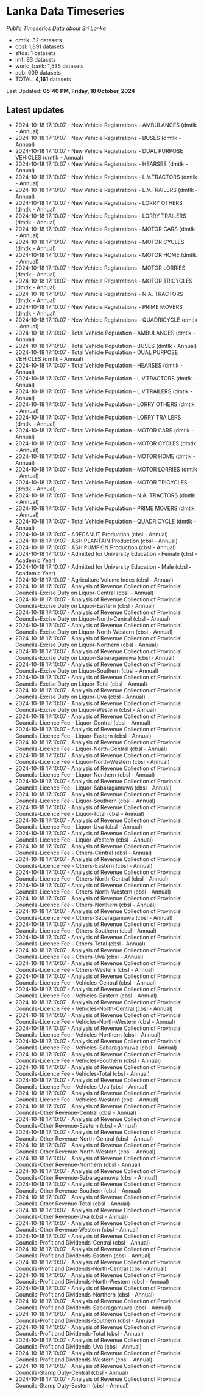 # Lanka Data Timeseries
*Public Timeseries Data about Sri Lanka*

* dmtlk: 32 datasets
* cbsl: 1,891 datasets
* sltda: 1 datasets
* imf: 93 datasets
* world_bank: 1,535 datasets
* adb: 609 datasets
* TOTAL: **4,161** datasets

Last Updated: **05:40 PM, Friday, 18 October, 2024**

## Latest updates

* 2024-10-18 17:10:07 - New Vehicle Registrations - AMBULANCES (dmtlk - Annual)
* 2024-10-18 17:10:07 - New Vehicle Registrations - BUSES (dmtlk - Annual)
* 2024-10-18 17:10:07 - New Vehicle Registrations - DUAL PURPOSE VEHICLES (dmtlk - Annual)
* 2024-10-18 17:10:07 - New Vehicle Registrations - HEARSES (dmtlk - Annual)
* 2024-10-18 17:10:07 - New Vehicle Registrations - L.V.TRACTORS (dmtlk - Annual)
* 2024-10-18 17:10:07 - New Vehicle Registrations - L.V.TRAILERS (dmtlk - Annual)
* 2024-10-18 17:10:07 - New Vehicle Registrations - LORRY OTHERS (dmtlk - Annual)
* 2024-10-18 17:10:07 - New Vehicle Registrations - LORRY TRAILERS (dmtlk - Annual)
* 2024-10-18 17:10:07 - New Vehicle Registrations - MOTOR CARS (dmtlk - Annual)
* 2024-10-18 17:10:07 - New Vehicle Registrations - MOTOR CYCLES (dmtlk - Annual)
* 2024-10-18 17:10:07 - New Vehicle Registrations - MOTOR HOME (dmtlk - Annual)
* 2024-10-18 17:10:07 - New Vehicle Registrations - MOTOR LORRIES (dmtlk - Annual)
* 2024-10-18 17:10:07 - New Vehicle Registrations - MOTOR TRICYCLES (dmtlk - Annual)
* 2024-10-18 17:10:07 - New Vehicle Registrations - N.A. TRACTORS (dmtlk - Annual)
* 2024-10-18 17:10:07 - New Vehicle Registrations - PRIME MOVERS (dmtlk - Annual)
* 2024-10-18 17:10:07 - New Vehicle Registrations - QUADRICYCLE (dmtlk - Annual)
* 2024-10-18 17:10:07 - Total Vehicle Population - AMBULANCES (dmtlk - Annual)
* 2024-10-18 17:10:07 - Total Vehicle Population - BUSES (dmtlk - Annual)
* 2024-10-18 17:10:07 - Total Vehicle Population - DUAL PURPOSE VEHICLES (dmtlk - Annual)
* 2024-10-18 17:10:07 - Total Vehicle Population - HEARSES (dmtlk - Annual)
* 2024-10-18 17:10:07 - Total Vehicle Population - L.V.TRACTORS (dmtlk - Annual)
* 2024-10-18 17:10:07 - Total Vehicle Population - L.V.TRAILERS (dmtlk - Annual)
* 2024-10-18 17:10:07 - Total Vehicle Population - LORRY OTHERS (dmtlk - Annual)
* 2024-10-18 17:10:07 - Total Vehicle Population - LORRY TRAILERS (dmtlk - Annual)
* 2024-10-18 17:10:07 - Total Vehicle Population - MOTOR CARS (dmtlk - Annual)
* 2024-10-18 17:10:07 - Total Vehicle Population - MOTOR CYCLES (dmtlk - Annual)
* 2024-10-18 17:10:07 - Total Vehicle Population - MOTOR HOME (dmtlk - Annual)
* 2024-10-18 17:10:07 - Total Vehicle Population - MOTOR LORRIES (dmtlk - Annual)
* 2024-10-18 17:10:07 - Total Vehicle Population - MOTOR TRICYCLES (dmtlk - Annual)
* 2024-10-18 17:10:07 - Total Vehicle Population - N.A. TRACTORS (dmtlk - Annual)
* 2024-10-18 17:10:07 - Total Vehicle Population - PRIME MOVERS (dmtlk - Annual)
* 2024-10-18 17:10:07 - Total Vehicle Population - QUADRICYCLE (dmtlk - Annual)
* 2024-10-18 17:10:07 - ARECANUT Production (cbsl - Annual)
* 2024-10-18 17:10:07 - ASH PLANTAIN Production (cbsl - Annual)
* 2024-10-18 17:10:07 - ASH PUMPKIN Production (cbsl - Annual)
* 2024-10-18 17:10:07 - Admitted for University Education - Female (cbsl - Academic Year)
* 2024-10-18 17:10:07 - Admitted for University Education - Male (cbsl - Academic Year)
* 2024-10-18 17:10:07 - Agriculture Volume Index (cbsl - Annual)
* 2024-10-18 17:10:07 - Analysis of Revenue Collection of Provincial Councils-Excise Duty on Liquor-Central (cbsl - Annual)
* 2024-10-18 17:10:07 - Analysis of Revenue Collection of Provincial Councils-Excise Duty on Liquor-Eastern (cbsl - Annual)
* 2024-10-18 17:10:07 - Analysis of Revenue Collection of Provincial Councils-Excise Duty on Liquor-North-Central (cbsl - Annual)
* 2024-10-18 17:10:07 - Analysis of Revenue Collection of Provincial Councils-Excise Duty on Liquor-North-Western (cbsl - Annual)
* 2024-10-18 17:10:07 - Analysis of Revenue Collection of Provincial Councils-Excise Duty on Liquor-Northern (cbsl - Annual)
* 2024-10-18 17:10:07 - Analysis of Revenue Collection of Provincial Councils-Excise Duty on Liquor-Sabaragamuwa (cbsl - Annual)
* 2024-10-18 17:10:07 - Analysis of Revenue Collection of Provincial Councils-Excise Duty on Liquor-Southern (cbsl - Annual)
* 2024-10-18 17:10:07 - Analysis of Revenue Collection of Provincial Councils-Excise Duty on Liquor-Total (cbsl - Annual)
* 2024-10-18 17:10:07 - Analysis of Revenue Collection of Provincial Councils-Excise Duty on Liquor-Uva (cbsl - Annual)
* 2024-10-18 17:10:07 - Analysis of Revenue Collection of Provincial Councils-Excise Duty on Liquor-Western (cbsl - Annual)
* 2024-10-18 17:10:07 - Analysis of Revenue Collection of Provincial Councils-Licence Fee - Liquor-Central (cbsl - Annual)
* 2024-10-18 17:10:07 - Analysis of Revenue Collection of Provincial Councils-Licence Fee - Liquor-Eastern (cbsl - Annual)
* 2024-10-18 17:10:07 - Analysis of Revenue Collection of Provincial Councils-Licence Fee - Liquor-North-Central (cbsl - Annual)
* 2024-10-18 17:10:07 - Analysis of Revenue Collection of Provincial Councils-Licence Fee - Liquor-North-Western (cbsl - Annual)
* 2024-10-18 17:10:07 - Analysis of Revenue Collection of Provincial Councils-Licence Fee - Liquor-Northern (cbsl - Annual)
* 2024-10-18 17:10:07 - Analysis of Revenue Collection of Provincial Councils-Licence Fee - Liquor-Sabaragamuwa (cbsl - Annual)
* 2024-10-18 17:10:07 - Analysis of Revenue Collection of Provincial Councils-Licence Fee - Liquor-Southern (cbsl - Annual)
* 2024-10-18 17:10:07 - Analysis of Revenue Collection of Provincial Councils-Licence Fee - Liquor-Total (cbsl - Annual)
* 2024-10-18 17:10:07 - Analysis of Revenue Collection of Provincial Councils-Licence Fee - Liquor-Uva (cbsl - Annual)
* 2024-10-18 17:10:07 - Analysis of Revenue Collection of Provincial Councils-Licence Fee - Liquor-Western (cbsl - Annual)
* 2024-10-18 17:10:07 - Analysis of Revenue Collection of Provincial Councils-Licence Fee - Others-Central (cbsl - Annual)
* 2024-10-18 17:10:07 - Analysis of Revenue Collection of Provincial Councils-Licence Fee - Others-Eastern (cbsl - Annual)
* 2024-10-18 17:10:07 - Analysis of Revenue Collection of Provincial Councils-Licence Fee - Others-North-Central (cbsl - Annual)
* 2024-10-18 17:10:07 - Analysis of Revenue Collection of Provincial Councils-Licence Fee - Others-North-Western (cbsl - Annual)
* 2024-10-18 17:10:07 - Analysis of Revenue Collection of Provincial Councils-Licence Fee - Others-Northern (cbsl - Annual)
* 2024-10-18 17:10:07 - Analysis of Revenue Collection of Provincial Councils-Licence Fee - Others-Sabaragamuwa (cbsl - Annual)
* 2024-10-18 17:10:07 - Analysis of Revenue Collection of Provincial Councils-Licence Fee - Others-Southern (cbsl - Annual)
* 2024-10-18 17:10:07 - Analysis of Revenue Collection of Provincial Councils-Licence Fee - Others-Total (cbsl - Annual)
* 2024-10-18 17:10:07 - Analysis of Revenue Collection of Provincial Councils-Licence Fee - Others-Uva (cbsl - Annual)
* 2024-10-18 17:10:07 - Analysis of Revenue Collection of Provincial Councils-Licence Fee - Others-Western (cbsl - Annual)
* 2024-10-18 17:10:07 - Analysis of Revenue Collection of Provincial Councils-Licence Fee - Vehicles-Central (cbsl - Annual)
* 2024-10-18 17:10:07 - Analysis of Revenue Collection of Provincial Councils-Licence Fee - Vehicles-Eastern (cbsl - Annual)
* 2024-10-18 17:10:07 - Analysis of Revenue Collection of Provincial Councils-Licence Fee - Vehicles-North-Central (cbsl - Annual)
* 2024-10-18 17:10:07 - Analysis of Revenue Collection of Provincial Councils-Licence Fee - Vehicles-North-Western (cbsl - Annual)
* 2024-10-18 17:10:07 - Analysis of Revenue Collection of Provincial Councils-Licence Fee - Vehicles-Northern (cbsl - Annual)
* 2024-10-18 17:10:07 - Analysis of Revenue Collection of Provincial Councils-Licence Fee - Vehicles-Sabaragamuwa (cbsl - Annual)
* 2024-10-18 17:10:07 - Analysis of Revenue Collection of Provincial Councils-Licence Fee - Vehicles-Southern (cbsl - Annual)
* 2024-10-18 17:10:07 - Analysis of Revenue Collection of Provincial Councils-Licence Fee - Vehicles-Total (cbsl - Annual)
* 2024-10-18 17:10:07 - Analysis of Revenue Collection of Provincial Councils-Licence Fee - Vehicles-Uva (cbsl - Annual)
* 2024-10-18 17:10:07 - Analysis of Revenue Collection of Provincial Councils-Licence Fee - Vehicles-Western (cbsl - Annual)
* 2024-10-18 17:10:07 - Analysis of Revenue Collection of Provincial Councils-Other Revenue-Central (cbsl - Annual)
* 2024-10-18 17:10:07 - Analysis of Revenue Collection of Provincial Councils-Other Revenue-Eastern (cbsl - Annual)
* 2024-10-18 17:10:07 - Analysis of Revenue Collection of Provincial Councils-Other Revenue-North-Central (cbsl - Annual)
* 2024-10-18 17:10:07 - Analysis of Revenue Collection of Provincial Councils-Other Revenue-North-Western (cbsl - Annual)
* 2024-10-18 17:10:07 - Analysis of Revenue Collection of Provincial Councils-Other Revenue-Northern (cbsl - Annual)
* 2024-10-18 17:10:07 - Analysis of Revenue Collection of Provincial Councils-Other Revenue-Sabaragamuwa (cbsl - Annual)
* 2024-10-18 17:10:07 - Analysis of Revenue Collection of Provincial Councils-Other Revenue-Southern (cbsl - Annual)
* 2024-10-18 17:10:07 - Analysis of Revenue Collection of Provincial Councils-Other Revenue-Total (cbsl - Annual)
* 2024-10-18 17:10:07 - Analysis of Revenue Collection of Provincial Councils-Other Revenue-Uva (cbsl - Annual)
* 2024-10-18 17:10:07 - Analysis of Revenue Collection of Provincial Councils-Other Revenue-Western (cbsl - Annual)
* 2024-10-18 17:10:07 - Analysis of Revenue Collection of Provincial Councils-Profit and Dividends-Central (cbsl - Annual)
* 2024-10-18 17:10:07 - Analysis of Revenue Collection of Provincial Councils-Profit and Dividends-Eastern (cbsl - Annual)
* 2024-10-18 17:10:07 - Analysis of Revenue Collection of Provincial Councils-Profit and Dividends-North-Central (cbsl - Annual)
* 2024-10-18 17:10:07 - Analysis of Revenue Collection of Provincial Councils-Profit and Dividends-North-Western (cbsl - Annual)
* 2024-10-18 17:10:07 - Analysis of Revenue Collection of Provincial Councils-Profit and Dividends-Northern (cbsl - Annual)
* 2024-10-18 17:10:07 - Analysis of Revenue Collection of Provincial Councils-Profit and Dividends-Sabaragamuwa (cbsl - Annual)
* 2024-10-18 17:10:07 - Analysis of Revenue Collection of Provincial Councils-Profit and Dividends-Southern (cbsl - Annual)
* 2024-10-18 17:10:07 - Analysis of Revenue Collection of Provincial Councils-Profit and Dividends-Total (cbsl - Annual)
* 2024-10-18 17:10:07 - Analysis of Revenue Collection of Provincial Councils-Profit and Dividends-Uva (cbsl - Annual)
* 2024-10-18 17:10:07 - Analysis of Revenue Collection of Provincial Councils-Profit and Dividends-Western (cbsl - Annual)
* 2024-10-18 17:10:07 - Analysis of Revenue Collection of Provincial Councils-Stamp Duty-Central (cbsl - Annual)
* 2024-10-18 17:10:07 - Analysis of Revenue Collection of Provincial Councils-Stamp Duty-Eastern (cbsl - Annual)